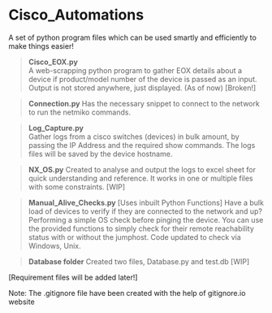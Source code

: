 # Cisco_Automations
A set of python program files which can be used smartly and efficiently to make things easier! 

>**Cisco_EOX.py**  
> A web-scrapping python program to gather EOX details about a device if product/model number of the device is passed as an input.
> Output is not stored anywhere, just displayed. (As of now)
[Broken!]

>**Connection.py**
> Has the necessary snippet to connect to the network to run the netmiko commands.

>**Log_Capture.py**  
> Gather logs from a cisco switches (devices) in bulk amount, by passing the IP Address and the required show commands.
> The logs files will be saved by the device hostname.

>**NX_OS.py**
> Created to analyse and output the logs to excel sheet for quick understanding and reference. It works in one or multiple files with some constraints. 
[WIP]

>**Manual_Alive_Checks.py**
> [Uses inbuilt Python Functions]
> Have a bulk load of devices to verify if they are connected to the network and up?
> Performing a simple OS check before pinging the device. 
> You can use the provided functions to simply check for their remote reachability status with or without the jumphost. 
> Code updated to check via Windows, Unix. 

>**Database folder**
>Created two files, Database.py and test.db
[WIP]

[Requirement files will be added later!]

Note: The .gitignore file have been created with the help of gitignore.io website